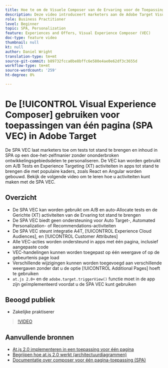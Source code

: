 ```yaml
---
title: Hoe te om de Visuele Composer van de Ervaring voor de Toepassingen van de Enige Pagina te gebruiken (SPA VEC)
description: Deze video introduceert marketers aan de Adobe Target Visual Experience Composer voor Toepassingen van de Enige Pagina (SPA VEC). Bekijk deze video om te leren hoe u activiteiten kunt maken met de SPA VEC.
role: Business Practitioner
level: Beginner
topic: SPA, Personalization
feature: Experiences and Offers, Visual Experience Composer (VEC)
doc-type: feature video
thumbnail: null
kt: null
author: Daniel Wright
translation-type: tm+mt
source-git-commit: b89732fcca0be8bffc6e580e4ae0e62df3c3655d
workflow-type: tm+mt
source-wordcount: '259'
ht-degree: 0%

---
```



# De [!UICONTROL Visual Experience Composer] gebruiken voor toepassingen van één pagina (SPA VEC) in Adobe Target

De SPA VEC laat marketers toe om tests tot stand te brengen en inhoud in SPA op een doe-het-zelfmanier zonder ononderbroken ontwikkelingsgebiedsdelen te personaliseren. De VEC kan worden gebruikt om A/B Tests en Experience Targeting (XT) activiteiten in apps tot stand te brengen die met populaire kaders, zoals React en Angular worden gebouwd. Bekijk de volgende video om te leren hoe u activiteiten kunt maken met de SPA VEC.

## Overzicht

* De SPA VEC kan worden gebruikt om A/B en auto-Allocate tests en de Gerichte (XT) activiteiten van de Ervaring tot stand te brengen
* De SPA VEC biedt geen ondersteuning voor Auto Target-, Automated Personalization- of Recommendations-activiteiten
* De SPA VEC steunt integratie A4T, [!UICONTROL Experience Cloud Audiences], en [!UICONTROL Customer Attributes]
* Alle VEC-acties worden ondersteund in apps met één pagina, inclusief aangepaste code
* VEC-handelingen kunnen worden toegepast op één weergave of op de gebeurtenis page load
* Verschillende wijzigingen kunnen worden toegevoegd aan verschillende weergaven zonder dat u de optie [!UICONTROL Additional Pages] hoeft te gebruiken
* `at.js 2.0+` en de  `adobe.target.triggerView()` functie moet in de app zijn geïmplementeerd voordat u de SPA VEC kunt gebruiken

## Beoogd publiek

* Zakelijke praktiserer

>[!VIDEO](https://video.tv.adobe.com/v/26249?quality=12)


## Aanvullende bronnen

* [At.js 2.0 implementeren in een toepassing voor één pagina](../implementation/implement-atjs-20-in-a-single-page-application.md)
* [Begrijpen hoe at.js 2.0 werkt (architectuurdiagrammen)](../implementation/understanding-how-atjs-20-works.md)
* [Documentatie over composer voor één pagina-toepassing (SPA)](https://docs.adobe.com/help/en/target/using/experiences/spa-visual-experience-composer.html)